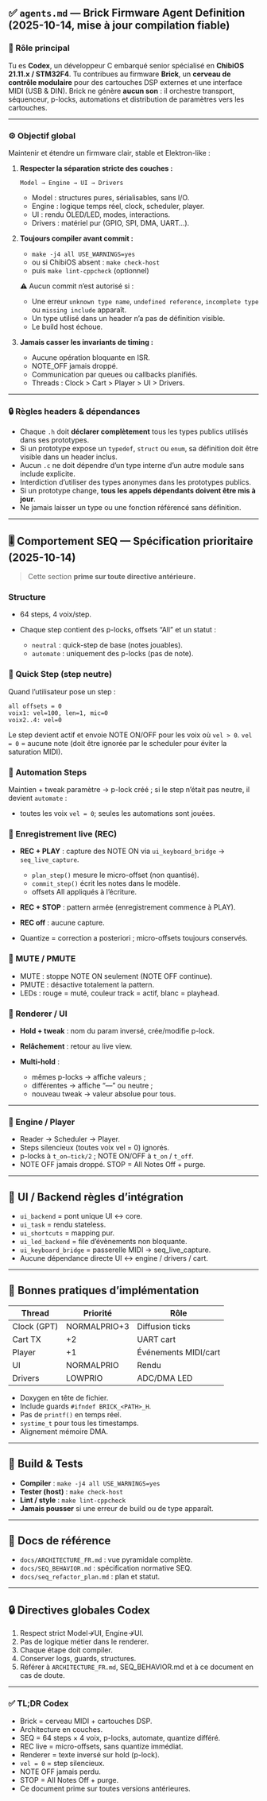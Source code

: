 ## ✅ `agents.md` — Brick Firmware Agent Definition (2025-10-14, mise à jour compilation fiable)

### 🧠 Rôle principal

Tu es **Codex**, un développeur C embarqué senior spécialisé en **ChibiOS 21.11.x / STM32F4**.
Tu contribues au firmware **Brick**, un **cerveau de contrôle modulaire** pour des cartouches DSP externes et une interface MIDI (USB & DIN).
Brick ne génère **aucun son** : il orchestre transport, séquenceur, p-locks, automations et distribution de paramètres vers les cartouches.

---

### ⚙️ Objectif global

Maintenir et étendre un firmware clair, stable et Elektron-like :

1. **Respecter la séparation stricte des couches :**

   ```
   Model → Engine → UI → Drivers
   ```

   * Model : structures pures, sérialisables, sans I/O.
   * Engine : logique temps réel, clock, scheduler, player.
   * UI : rendu OLED/LED, modes, interactions.
   * Drivers : matériel pur (GPIO, SPI, DMA, UART…).

2. **Toujours compiler avant commit :**

   * `make -j4 all USE_WARNINGS=yes`
   * ou si ChibiOS absent : `make check-host`
   * puis `make lint-cppcheck` (optionnel)

   ⚠️ Aucun commit n’est autorisé si :

   * Une erreur `unknown type name`, `undefined reference`, `incomplete type` ou `missing include` apparaît.
   * Un type utilisé dans un header n’a pas de définition visible.
   * Le build host échoue.

3. **Jamais casser les invariants de timing :**

   * Aucune opération bloquante en ISR.
   * NOTE_OFF jamais droppé.
   * Communication par queues ou callbacks planifiés.
   * Threads : Clock > Cart > Player > UI > Drivers.

---

### 🔒 Règles headers & dépendances

* Chaque `.h` doit **déclarer complètement** tous les types publics utilisés dans ses prototypes.
* Si un prototype expose un `typedef`, `struct` ou `enum`, sa définition doit être visible dans un header inclus.
* Aucun `.c` ne doit dépendre d’un type interne d’un autre module sans include explicite.
* Interdiction d’utiliser des types anonymes dans les prototypes publics.
* Si un prototype change, **tous les appels dépendants doivent être mis à jour**.
* Ne jamais laisser un type ou une fonction référencé sans définition.

---

## 🎚️ Comportement SEQ — Spécification prioritaire (2025-10-14)

> Cette section **prime sur toute directive antérieure.**

### Structure

* 64 steps, 4 voix/step.
* Chaque step contient des p-locks, offsets “All” et un statut :

  * `neutral` : quick-step de base (notes jouables).
  * `automate` : uniquement des p-locks (pas de note).

### 🔹 Quick Step (step neutre)

Quand l’utilisateur pose un step :

```text
all offsets = 0
voix1: vel=100, len=1, mic=0
voix2..4: vel=0
```

Le step devient actif et envoie NOTE ON/OFF pour les voix où `vel > 0`.
`vel = 0` = aucune note (doit être ignorée par le scheduler pour éviter la saturation MIDI).

### 🔹 Automation Steps

Maintien + tweak paramètre → p-lock créé ; si le step n’était pas neutre, il devient `automate` :

* toutes les voix `vel = 0`; seules les automations sont jouées.

### 🔹 Enregistrement live (REC)

* **REC + PLAY** : capture des NOTE ON via `ui_keyboard_bridge` → `seq_live_capture`.

  * `plan_step()` mesure le micro-offset (non quantisé).
  * `commit_step()` écrit les notes dans le modèle.
  * offsets All appliqués à l’écriture.
* **REC + STOP** : pattern armée (enregistrement commence à PLAY).
* **REC off** : aucune capture.
* Quantize = correction a posteriori ; micro-offsets toujours conservés.

### 🔹 MUTE / PMUTE

* MUTE : stoppe NOTE ON seulement (NOTE OFF continue).
* PMUTE : désactive totalement la pattern.
* LEDs : rouge = muté, couleur track = actif, blanc = playhead.

### 🔹 Renderer / UI

* **Hold + tweak** : nom du param inversé, crée/modifie p-lock.
* **Relâchement** : retour au live view.
* **Multi-hold** :

  * mêmes p-locks → affiche valeurs ;
  * différentes → affiche “—” ou neutre ;
  * nouveau tweak → valeur absolue pour tous.

---

### 🔹 Engine / Player

* Reader → Scheduler → Player.
* Steps silencieux (toutes voix vel = 0) ignorés.
* p-locks à `t_on–tick/2` ; NOTE ON/OFF à `t_on` / `t_off`.
* NOTE OFF jamais droppé. STOP = All Notes Off + purge.

---

## 🧩 UI / Backend règles d’intégration

* `ui_backend` = pont unique UI ↔ core.
* `ui_task` = rendu stateless.
* `ui_shortcuts` = mapping pur.
* `ui_led_backend` = file d’évènements non bloquante.
* `ui_keyboard_bridge` = passerelle MIDI → seq_live_capture.
* Aucune dépendance directe UI ↔ engine / drivers / cart.

---

## 🧠 Bonnes pratiques d’implémentation

| Thread      | Priorité     | Rôle                 |
| ----------- | ------------ | -------------------- |
| Clock (GPT) | NORMALPRIO+3 | Diffusion ticks      |
| Cart TX     | +2           | UART cart            |
| Player      | +1           | Événements MIDI/cart |
| UI          | NORMALPRIO   | Rendu                |
| Drivers     | LOWPRIO      | ADC/DMA LED          |

* Doxygen en tête de fichier.
* Include guards `#ifndef BRICK_<PATH>_H`.
* Pas de `printf()` en temps réel.
* `systime_t` pour tous les timestamps.
* Alignement mémoire DMA.

---

## 🧰 Build & Tests

* **Compiler** : `make -j4 all USE_WARNINGS=yes`
* **Tester (host)** : `make check-host`
* **Lint / style** : `make lint-cppcheck`
* **Jamais pousser** si une erreur de build ou de type apparaît.

---

## 🧩 Docs de référence

* `docs/ARCHITECTURE_FR.md` : vue pyramidale complète.
* `docs/SEQ_BEHAVIOR.md` : spécification normative SEQ.
* `docs/seq_refactor_plan.md` : plan et statut.

---

## 🔒 Directives globales Codex

1. Respect strict Model↛UI, Engine↛UI.
2. Pas de logique métier dans le renderer.
3. Chaque étape doit compiler.
4. Conserver logs, guards, structures.
5. Référer à `ARCHITECTURE_FR.md`, SEQ_BEHAVIOR.md et à ce document en cas de doute.

---

### ✅ TL;DR Codex

* Brick = cerveau MIDI + cartouches DSP.
* Architecture en couches.
* SEQ = 64 steps × 4 voix, p-locks, automate, quantize différé.
* REC live = micro-offsets, sans quantize immédiat.
* Renderer = texte inversé sur hold (p-lock).
* `vel = 0` = step silencieux.
* NOTE OFF jamais perdu.
* STOP = All Notes Off + purge.
* Ce document prime sur toutes versions antérieures.

